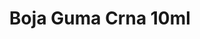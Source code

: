 ---
layout: product
title: "Boja Guma Crna 10ml"
price: "330" 
desc: "Acrylic Laquer 10mL"
img_path: "/assets/img/RC022.jpg"
brand: "AK "
available: true
special_offer: false
new: false
soon: false
cat: "020000"
subcat: "020200"
subsubcat: "020201"
sifra: "RC022"
popular: false
---